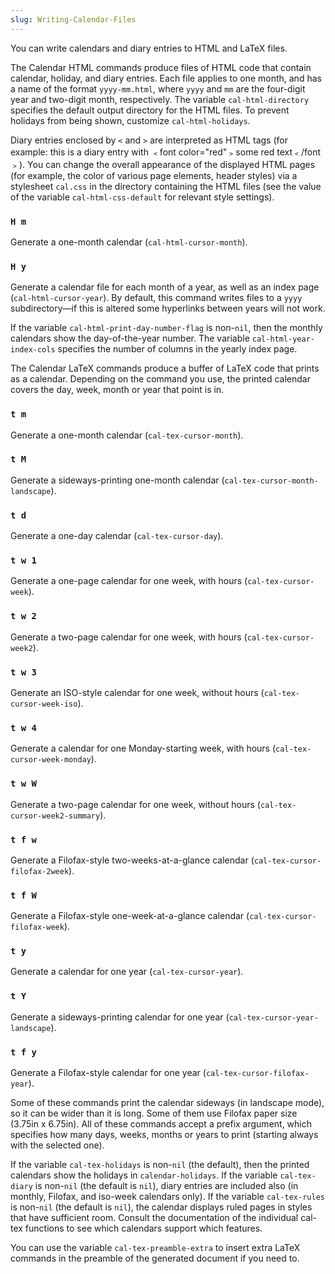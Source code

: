 ```yaml
---
slug: Writing-Calendar-Files
---
```


You can write calendars and diary entries to HTML and LaTeX files.

The Calendar HTML commands produce files of HTML code that contain calendar, holiday, and diary entries. Each file applies to one month, and has a name of the format `yyyy-mm.html`, where `yyyy` and `mm` are the four-digit year and two-digit month, respectively. The variable `cal-html-directory` specifies the default output directory for the HTML files. To prevent holidays from being shown, customize `cal-html-holidays`.

Diary entries enclosed by `<` and `>` are interpreted as HTML tags (for example: this is a diary entry with ﹤font color="red"﹥some red text﹤/font﹥). You can change the overall appearance of the displayed HTML pages (for example, the color of various page elements, header styles) via a stylesheet `cal.css` in the directory containing the HTML files (see the value of the variable `cal-html-css-default` for relevant style settings).

### `H m`

Generate a one-month calendar (`cal-html-cursor-month`).

### `H y`

Generate a calendar file for each month of a year, as well as an index page (`cal-html-cursor-year`). By default, this command writes files to a `yyyy` subdirectory—if this is altered some hyperlinks between years will not work.

If the variable `cal-html-print-day-number-flag` is non-`nil`, then the monthly calendars show the day-of-the-year number. The variable `cal-html-year-index-cols` specifies the number of columns in the yearly index page.

The Calendar LaTeX commands produce a buffer of LaTeX code that prints as a calendar. Depending on the command you use, the printed calendar covers the day, week, month or year that point is in.

### `t m`

Generate a one-month calendar (`cal-tex-cursor-month`).

### `t M`

Generate a sideways-printing one-month calendar (`cal-tex-cursor-month-landscape`).

### `t d`

Generate a one-day calendar (`cal-tex-cursor-day`).

### `t w 1`

Generate a one-page calendar for one week, with hours (`cal-tex-cursor-week`).

### `t w 2`

Generate a two-page calendar for one week, with hours (`cal-tex-cursor-week2`).

### `t w 3`

Generate an ISO-style calendar for one week, without hours (`cal-tex-cursor-week-iso`).

### `t w 4`

Generate a calendar for one Monday-starting week, with hours (`cal-tex-cursor-week-monday`).

### `t w W`

Generate a two-page calendar for one week, without hours (`cal-tex-cursor-week2-summary`).

### `t f w`

Generate a Filofax-style two-weeks-at-a-glance calendar (`cal-tex-cursor-filofax-2week`).

### `t f W`

Generate a Filofax-style one-week-at-a-glance calendar (`cal-tex-cursor-filofax-week`).

### `t y`

Generate a calendar for one year (`cal-tex-cursor-year`).

### `t Y`

Generate a sideways-printing calendar for one year (`cal-tex-cursor-year-landscape`).

### `t f y`

Generate a Filofax-style calendar for one year (`cal-tex-cursor-filofax-year`).

Some of these commands print the calendar sideways (in landscape mode), so it can be wider than it is long. Some of them use Filofax paper size (3.75in x 6.75in). All of these commands accept a prefix argument, which specifies how many days, weeks, months or years to print (starting always with the selected one).

If the variable `cal-tex-holidays` is non-`nil` (the default), then the printed calendars show the holidays in `calendar-holidays`. If the variable `cal-tex-diary` is non-`nil` (the default is `nil`), diary entries are included also (in monthly, Filofax, and iso-week calendars only). If the variable `cal-tex-rules` is non-`nil` (the default is `nil`), the calendar displays ruled pages in styles that have sufficient room. Consult the documentation of the individual cal-tex functions to see which calendars support which features.

You can use the variable `cal-tex-preamble-extra` to insert extra LaTeX commands in the preamble of the generated document if you need to.

